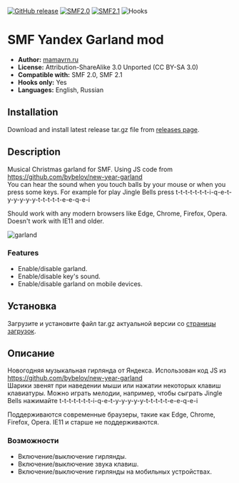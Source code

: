[![GitHub release](https://img.shields.io/github/release/realdigger/SMF-Yandex-Garland.svg)]()
[![SMF2.0](https://img.shields.io/badge/SMF-2.0-blue.svg?style==flat)](https://simplemachines.org)
[![SMF2.1](https://img.shields.io/badge/SMF-2.1-blue.svg?style==flat)](https://simplemachines.org)
![Hooks](https://img.shields.io/badge/hooks%20only-✓-blue.svg?style==flat)

# SMF Yandex Garland mod  
* **Author:** [mamavrn.ru](http://mamavrn.ru)
* **License:** Attribution-ShareAlike 3.0 Unported (CC BY-SA 3.0)
* **Compatible with:** SMF 2.0, SMF 2.1   
* **Hooks only:** Yes
* **Languages:** English, Russian

## Installation  
Download and install latest release tar.gz file from [releases page](https://github.com/realdigger/SMF-Yandex-Garland/releases).

## Description
Musical Christmas garland for SMF. Using JS code from https://github.com/bybelov/new-year-garland  
You can hear the sound when you touch balls by your mouse or when you press some keys. For example for play Jingle Bells press t-t-t-t-t-t-t-i-q-e-t-y-y-y-y-y-t-t-t-t-t-e-e-q-e-i

Should work with any modern browsers like Edge, Chrome, Firefox, Opera.
Doesn't work with IE11 and older.

![garland](https://user-images.githubusercontent.com/1187218/34391087-2fef9d66-eb5d-11e7-919b-92bc923bcd18.png)

### Features
* Enable/disable garland.
* Enable/disable key's sound.
* Enable/disable garland on mobile devices.

## Установка    
Загрузите и установите файл tar.gz актуальной версии со [страницы загрузок](https://github.com/realdigger/SMF-Yandex-Garland/releases).

## Описание
Новогодняя музыкальная гирлянда от Яндекса. Использован код JS из https://github.com/bybelov/new-year-garland  
Шарики звенят при наведении мыши или нажатии некоторых клавиш клавиатуры. Можно играть мелодии, например, чтобы сыграть Jingle Bells нажимайте t-t-t-t-t-t-t-i-q-e-t-y-y-y-y-y-t-t-t-t-t-e-e-q-e-i

Поддерживаются современные браузеры, такие как Edge, Chrome, Firefox, Opera.
IE11 и старше не поддерживаются.

### Возможности
* Включение/выключение гирлянды.
* Включение/выключение звука клавиш.
* Включение/выключение гирлянды на мобильных устройствах.
